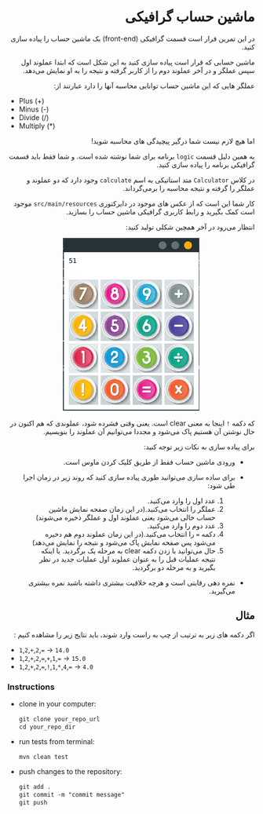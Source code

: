 <div dir="auto" align="right">

# ماشین حساب گرافیکی

در این تمرین قرار است قسمت گرافیکی (front-end) یک ماشین حساب را پیاده سازی کنید.

ماشین حسابی که قرار است پیاده سازی کنید به این شکل است که ابتدا عملوند اول سپس عملگر و در آخر عملوند دوم را از کاربر گرفته و نتیجه را به او نمایش می‌دهد.

عملگر هایی که این ماشین حساب توانایی محاسبه آنها را دارد عبارتند از:

<div dir="auto" align="left">

+ Plus (+)
+ Minus (-)
+ Divide (/)
+ Multiply (*)

</div>

اما هیچ لازم نیست شما درگیر پیچیدگی های محاسبه شوید!

به همین دلیل قسمت `logic` برنامه برای شما نوشته شده است. و شما فقط باید قسمت گرافیکی برنامه را پیاده سازی کنید.

در کلاس `Calculator` متد استاتیکی به اسم `calculate` وجود دارد که دو عملوند و عملگر را گرفته و نتیجه محاسبه را برمی‌گرداند.

کار شما این است که از عکس های موجود در دایرکتوری `src/main/resources` موجود است کمک بگیرید و رابط کاربری گرافیکی ماشین حساب را بسازید.

انتظار می‌رود در آخر همچین شکلی تولید کنید:

<div align="center">

![calculator](src/main/resources/calculator.png)

</div>


که دکمه `!` اینجا به معنی clear است. یعنی وقتی فشرده شود، عملوندی که هم اکنون در حال نوشتن آن هستیم پاک می‌شود و مجددا می‌توانیم آن عملوند را بنویسیم.

برای پیاده سازی به نکات زیر توجه کنید:

+ ورودی ماشین حساب فقط از طریق کلیک کردن ماوس است.

+ برای ساده سازی می‌توانید طوری پیاده سازی کنید که روند زیر در زمان اجرا طی شود:
    1. عدد اول را وارد می‌کنید.
    2. عملگر را انتخاب می‌کنید.(در این زمان صفحه نمایش ماشین حساب خالی می‌شود یعنی عملوند اول و عملگر ذخیره می‌شوند)
    3. عدد دوم را وارد می‌کنید.
    4. دکمه `=` را انتخاب می‌کنید.(در این زمان عملوند دوم هم دخیره می‌شود پس صفحه نمایش پاک می‌شود و نتیجه را نمایش می‌دهد)
    5. حال می‌توانید با زدن دکمه clear به مرحله یک برگردید. یا اینکه نتیجه عملیات قبل را به عنوان عملوند اول عملیات جدید در نظر بگیرید و به مرحله دو برگردید.

+ نمره دهی رقابتی است و هرچه خلاقیت بیشتری داشته باشید نمره بیشتری می‌گیرید.

## مثال
اگر دکمه های زیر به ترتیب از چپ به راست وارد شوند،‌ باید نتایج زیر را مشاهده کنیم :

<div dir="auto" align="left">

+ `1`,`2`,`+`,`2`,`=` -> `14.0`
+ `1`,`2`,`+`,`2`,`=`,`+`,`1`,`=` -> `15.0`
+ `1`,`2`,`+`,`2`,`=`,`!`,`1`,`*`,`4`,`=` -> `4.0`

</div>

<div dir="auto" align="left">

### Instructions


<ul>
<li>
clone in your computer:

```
git clone your_repo_url
cd your_repo_dir
```
</li>

<li>
run tests from terminal:

```
mvn clean test
```
</li>

<li>
push changes to the repository:

```
git add .
git commit -m "commit message"
git push
```
</li>
</ul>

</div>